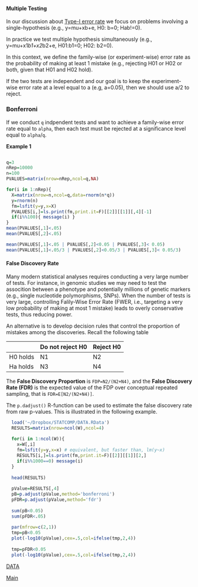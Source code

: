 ####  Multiple Testing

In our discussion about [Type-I error rate]() we focus on problems involving a single-hypothesis (e.g., y=mu+xb+e, H0: b=0; Hab!=0).

In practice we test multiple hypothesis simultaneously (e.g., y=mu+x1*b1+x2*b2+e, H01:b1=0; H02: b2=0).

In this context, we define the family-wise (or experiment-wise) error rate as the probability of making at least 1 mistake (e.g., rejecting
H01 or H02 or both, given that H01 and H02 hold).

If the two tests are independent and our goal is to keep the experiment-wise error rate at a level equal to a (e.g, a=0.05), then we should
use a/2 to reject. 

### Bonferroni 

If we conduct `q` indpendent tests and want to achieve a family-wise error rate equal to `alpha`, then each test
must be rejected at a significance level equal to `alpha`/`q`.

**Example 1**

```r

q=3
nRep=10000
n=100
PVALUES=matrix(nrow=nRep,ncol=q,NA)

for(i in 1:nRep){
  X=matrix(nrow=n,ncol=q,data=rnorm(n*q))
  y=rnorm(n)
  fm=lsfit(y=y,x=X)
  PVALUES[i,]=ls.print(fm,print.it=F)[[2]][[1]][,4][-1]
  if(i%%100){ message(i) }
}
mean(PVALUES[,1]<.05)
mean(PVALUES[,2]<.05)

mean(PVALUES[,1]<.05 | PVALUES[,2]<0.05 | PVALUES[,3]< 0.05)
mean(PVALUES[,1]<.05/3 | PVALUES[,2]<0.05/3 | PVALUES[,3]< 0.05/3)

```
#### False Discovery Rate

Many modern statistical analyses requires conducting a very large number of tests. For instance, in genomic studies we may need to test the assocition between a phenotype and potentially millions of genetic markers (e.g., single nucleotide polymorphisms, SNPs). When the number of tests is very large, controlling Falily-Wise Error Rate (FWER, i.e., targeting a very low probability of making at most 1 mistake) leads to overly conservative tests, thus reducing power.

An alternative is to develop decision rules that control the proportion of mistakes among the discoveries. Recall the following table



|           | Do not reject H0  | Reject H0          |
|-----------|-------------------|---------------------|
| H0 holds  | N1 | N2 |
| Ha holds  | N3 | N4  |


The **False Discovery Proportion** is `FDP=N2/(N2+N4)`, and the **False Discovery Rate (FDR)** is the expected value of the FDP over conceptual repeated sampling, that is `FDR=E[N2/(N2+N4)]`.

The  `p.dadjust()` R-function can be used to estimate the false discovery rate from raw p-values. This is illustrated in the following example.

```r
  load('~/Dropbox/STATCOMP/DATA.RData')
  RESULTS=matrix(nrow=ncol(W),ncol=4)
  
  for(i in 1:ncol(W)){
    x=W[,i]
    fm=lsfit(y=y,x=x) # equivalent, but faster than, lm(y~x)
    RESULTS[i,]=ls.print(fm,print.it=F)[[2]][[1]][2,] 
    if(i%%1000==0) message(i)
  }
  
  head(RESULTS)
  
  pValue=RESULTS[,4]
  pB=p.adjust(pValue,method='bonferroni')
  pFDR=p.adjust(pValue,method='fdr')
  
  sum(pB<0.05)
  sum(pFDR<.05)
  
  par(mfrow=c(2,1))
  tmp=pB<0.05
  plot(-log10(pValue),cex=.5,col=ifelse(tmp,2,4))
  
  tmp=pFDR<0.05
  plot(-log10(pValue),cex=.5,col=ifelse(tmp,2,4)) 
```



[DATA](https://www.dropbox.com/s/kf7r72wvqria3r1/DATA.RData?dl=0)


[Main](https://github.com/gdlc/STAT_COMP/edit/master/README.md)
